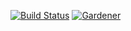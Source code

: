 [![Build Status](https://circleci.com/gh/repoKey.png?style=shield&circle-token=circleCiReadToken)](https://circleci.com/gh/repoKey)
[![Gardener](https://github.com/blackflux/js-gardener/blob/master/assets/badge.svg)](https://github.com/blackflux/js-gardener)
